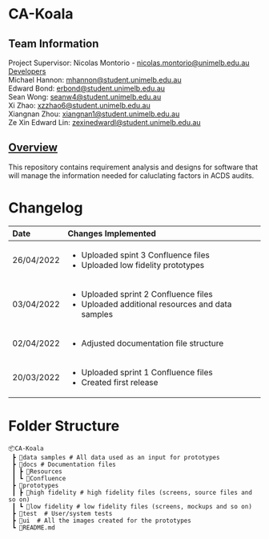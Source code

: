 # CA-Koala

## Team Information

Project Supervisor: Nicolas Montorio - nicolas.montorio@unimelb.edu.au\
<ins>Developers</ins>\
Michael Hannon: mhannon@student.unimelb.edu.au\
Edward Bond: erbond@student.unimelb.edu.au\
Sean Wong: seanw4@student.unimelb.edu.au\
Xi Zhao: xzzhao6@student.unimelb.edu.au\
Xiangnan Zhou: xiangnan1@student.unimelb.edu.au\
Ze Xin Edward Lin: zexinedwardl@student.unimelb.edu.au

## <ins>Overview</ins>

This repository contains requirement analysis and designs for software that will manage the information needed for caluclating factors in ACDS audits.

# Changelog

| Date       | Changes Implemented                                                                                           |
| :--------- | :------------------------------------------------------------------------------------------------------------ |
| 26/04/2022 | <ul><li>Uploaded spint 3 Confluence files</li> <li>Uploaded low fidelity prototypes</li></ul>                 |
| 03/04/2022 | <ul><li>Uploaded sprint 2 Confluence files </li><li> Uploaded additional resources and data samples</li></ul> |
| 02/04/2022 | <ul><li>Adjusted documentation file structure</ul></li>                                                       |
| 20/03/2022 | <ul><li> Uploaded sprint 1 Confluence files </li><li> Created first release </li></ul>                        |

# Folder Structure

```
📦CA-Koala
 ┣ 📂data samples # All data used as an input for prototypes
 ┣ 📂docs # Documentation files
 ┃ ┣ 📂Resources
 ┃ ┗ 📂Confluence
 ┣ 📂prototypes
 ┃ ┣ 📂high fidelity # high fidelity files (screens, source files and so on)
 ┃ ┗ 📂low fidelity # low fidelity files (screens, mockups and so on)
 ┣ 📂test  # User/system tests
 ┣ 📂ui  # All the images created for the prototypes
 ┗ 📜README.md
```
